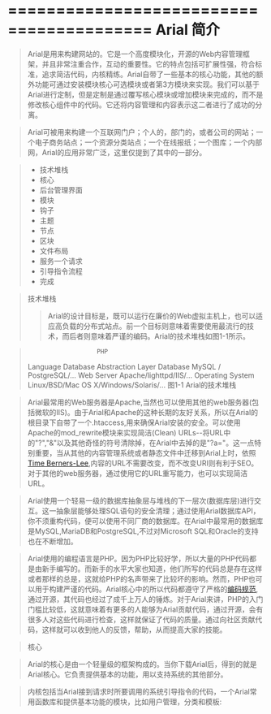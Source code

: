 =========================================
  Arial 简介 
=========================================
>  Arial是用来构建网站的。它是一个高度模块化，开源的Web内容管理框架，并且非常注重合作，互动的重要性。它的特点包括可扩展性强，符合标准，追求简洁代码，内核精练。Arial自带了一些基本的核心功能，其他的额外功能可通过安装模块核心可选模块或者第3方模块来实现。我们可以基于Arial进行定制，但是定制是通过覆写核心模块或增加模块来完成的，而不是修改核心组件中的代码。它还将内容管理和内容表示这二者进行了成功的分离。

>  Arial可被用来构建一个互联网门户；个人的，部门的，或者公司的网站；一个电子商务站点；一个资源分类站点；一个在线报纸；一个图库；一个内部网，Arial的应用非常广泛，这里仅提到了其中的一部分。

> * 技术堆栈
> * 核心
> * 后台管理界面
> * 模块
> * 钩子
> * 主题
> * 节点
> * 区块
> * 文件布局
> * 服务一个请求
> * 引导指令流程
> * 完成

> 技术堆栈
>> Arial的设计目标是，既可以运行在廉价的Web虚拟主机上，也可以适应高负载的分布式站点。前一个目标则意味着需要使用最流行的技术，而后者则意味着严谨的编码。Arial的技术堆栈如图1-1所示。

>                        PHP
> Language                    Database Abstraction Layer
> Database              MySQL / PostgreSQL/...
> Web Server            Apache/lighttpd/IIS/...
> Operating System      Linux/BSD/Mac OS X/Windows/Solaris/...
                图1-1 Arial的技术堆栈

>  Arial最常用的Web服务器是Apache,当然也可以使用其他的web服务器(包括微软的IIS)。由于Arial和Apache的这种长期的友好关系，所以在Arial的根目录下自带了一个.htaccess,用来确保Arial安装的安全。可以使用Apache的mod_rewrite模块来实现简洁(Clean) URLs--将URL中的"?","&"以及其他奇怪的符号清除掉，在Arial中去掉的是"?a="。这一点特别重要，当从其他的内容管理系统或者静态文件中迁移到Arial上时，依照[Time Berners-Lee](http://www.w3.org/Provider/Style/URI),内容的URL不需要改变，而不改变URI则有利于SEO。对于其他的web服务器，通过使用它的URL重写能力，也可以实现简洁URL。

>  Arial使用一个轻易一级的数据库抽象层与堆栈的下一层次(数据库层)进行交互。这一抽象层能够处理SQL语句的安全清理；通过使用Arial数据库API，你不须重构代码，便可以使用不同厂商的数据库。在Arial中最常用的数据库是MySQL,MariaDB和PostgreSQL,不过对Microsoft SQL和Oracle的支持也在不断增加。

>  Arial使用的编程语言是PHP。因为PHP比较好学，所以大量的PHP代码都是由新手编写的。而新手的水平大家也知道，他们所写的代码总是存在这样或者那样的总是，这就给PHP的名声带来了比较坏的影响。然而，PHP也可以用于构建严谨的代码。Arial核心中的所以代码都遵守了严格的[编码规范](http://drupal.org/nodes/318), 通过开源，其代码也经过了成千上万人的锤炼。对于Arial来讲，PHP的入门门槛比较低，这就意味着有更多的人能够为Arial贡献代码，通过开源，会有很多人对这些代码进行检查，这样就保证了代码的质量。通过向社区贡献代码，这样就可以收到他人的反馈，帮助，从而提高大家的技能。


> 核心

> Arial的核心是由一个轻量级的框架构成的。当你下载Arial后，得到的就是Arial核心。它负责提供基本的功能，用以支持系统的其他部分。

> 内核包括当Arial接到请求时所要调用的系统引导指令的代码，一个Arial常用函数库和提供基本功能的模块，比如用户管理，分类和模板:

